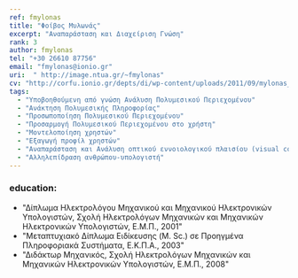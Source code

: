 ```yaml
---
ref: fmylonas
title: "Φοίβος Μυλωνάς"
excerpt: "Αναπαράσταση και Διαχείριση Γνώση"
rank: 3
author: fmylonas
tel: "+30 26610 87756"
email: "fmylonas@ionio.gr"
uri:  "	http://image.ntua.gr/~fmylonas"
cv: "http://corfu.ionio.gr/depts/di/wp-content/uploads/2011/09/mylonas_cv_gr_2016.pdf"
tags:
  - "Υποβοηθούμενη από γνώση Ανάλυση Πολυμεσικού Περιεχομένου"
  - "Ανάκτηση Πολυμεσικής Πληροφορίας"
  - "Προσωποποίηση Πολυμεσικού Περιεχομένου"
  - "Προσαρμογή Πολυμεσικού Περιεχομένου στο χρήστη"
  - "Μοντελοποίηση χρηστών"
  - "Εξαγωγή προφίλ χρηστών"
  - "Αναπαράσταση και Ανάλυση οπτικού εννοιολογικού πλαισίου (visual context)"
  - "Αλληλεπίδραση ανθρώπου-υπολογιστή"
---
```


### education:
  - "Δίπλωμα Ηλεκτρολόγου Μηχανικού και  Μηχανικού Ηλεκτρονικών Υπολογιστών, Σχολή Ηλεκτρολόγων Μηχανικών και Μηχανικών Ηλεκτρονικών Υπολογιστών, Ε.Μ.Π., 2001"
  - "Μεταπτυχιακό Δίπλωμα Ειδίκευσης (M. Sc.) σε Προηγμένα Πληροφοριακά Συστήματα, Ε.Κ.Π.Α., 2003"
  - "Διδάκτωρ Μηχανικός, Σχολή Ηλεκτρολόγων Μηχανικών και Μηχανικών Ηλεκτρονικών Υπολογιστών, Ε.Μ.Π., 2008" 
  
  
